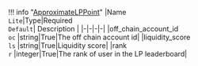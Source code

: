 !!! info "[ApproximateLPPoint](/../../schemas/approximate_lp_point)"
    |Name<br>`Lite`|Type|Required<br>`Default`| Description |
    |-|-|-|-|
    |off_chain_account_id<br>`oc` |string|True|The off chain account id|
    |liquidity_score<br>`ls` |string|True|Liquidity score|
    |rank<br>`r` |integer|True|The rank of user in the LP leaderboard|

